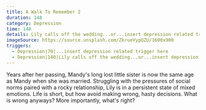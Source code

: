 ```yaml
---
title: A Walk To Remember 2
duration: 148
category: Depression
time: 140
details: Lily calls off the wedding...or...insert depression related trigger here
imageSource: https://source.unsplash.com/ZkrueVypQZU/1600x900
triggers:
  - Depression|70|...insert depression related trigger here
  - Depression|140|Lily calls off the wedding...or...insert depression related trigger here
---
```


Years after her passing, Mandy's long lost little sister is now the same age as Mandy when she was married. Struggling with the pressures of social norms paired with a rocky relationship, Lily is in a persistent state of mixed emotions. Life is short, but how avoid making wrong, hasty decisions. What is wrong anyways? More importantly, what's right?
